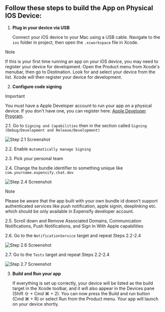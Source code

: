 ## Follow these steps to build the App on Physical IOS Device:

1. **Plug in your device via USB**

   Connect your iOS device to your Mac using a USB cable. Navigate to the `ios` folder in project, then open the `.xcworkspace` file in Xcode.  
> [!Note]
>If this is your first time running an app on your iOS device, you may need to register your device for development. Open the Product menu from Xcode's menubar, then go to Destination. Look for and select your device from the list. Xcode will then register your device for development.

2. **Configure code signing**
	 
> [!Important]
> You must have a Apple Developer account to run your app on a physical device. If you don't have one, you can register here: [Apple Developer Program](https://developer.apple.com/).

   2.1. Go to `Signing and Capabilities` then in the section called `Signing (Debug/Development and Release/Development)`
   
   ![Step 2.1 Screenshot](https://github.com/Expensify/App/assets/104348397/4c668612-ab29-4a91-8e2d-a146e2940017)
   
   2.2. Enable `Automatically manage Signing`
   
   2.3. Pick your personal team
   
   2.4. Change the bundle identifier to something unique like `com.yourname.expensify.chat.dev`
   
   ![Step 2.4 Screenshot](https://github.com/Expensify/App/assets/104348397/4ce3f250-4b7c-4e7c-9f1d-09df7bdfc5e0)

> [!Note]
>Please be aware that the app built with your own bundle id doesn't support authenticated services like push notification, apple signin, deeplinking etc. which should be only available in Expensify developer account.
   
   2.5. Scroll down and Remove Associated Domains, Communication Notifications, Push Notifications, and Sign In With Apple capabilities
   
   2.6. Go to the `NotificationService` target and repeat Steps 2.2-2.4
   
   ![Step 2.6 Screenshot](https://github.com/Expensify/App/assets/104348397/850d35ac-ca49-4d44-8e3b-0b4ad10509d3)
   
   2.7. Go to the `Tests` target and repeat Steps 2.2-2.4
   
   ![Step 2.7 Screenshot](https://github.com/Expensify/App/assets/104348397/ad9fcc8e-10ad-40ca-9fb5-c67aec5dbdce)

3. **Build and Run your app**

   If everything is set up correctly, your device will be listed as the build target in the Xcode toolbar, and it will also appear in the Devices pane (Shift ⇧ + Cmd ⌘ + 2). You can now press the Build and run button (Cmd ⌘ + R) or select Run from the Product menu. Your app will launch on your device shortly.

